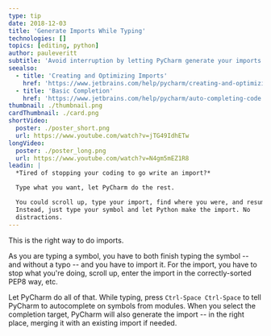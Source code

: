 ```yaml
---
type: tip
date: 2018-12-03
title: 'Generate Imports While Typing'
technologies: []
topics: [editing, python]
author: pauleveritt
subtitle: 'Avoid interruption by letting PyCharm generate your imports as you type.'
seealso:
  - title: 'Creating and Optimizing Imports'
    href: 'https://www.jetbrains.com/help/pycharm/creating-and-optimizing-imports.html'
  - title: 'Basic Completion'
    href: 'https://www.jetbrains.com/help/pycharm/auto-completing-code.html#basic_completion'
thumbnail: ./thumbnail.png
cardThumbnail: ./card.png
shortVideo:
  poster: ./poster_short.png
  url: https://www.youtube.com/watch?v=jTG49IdhETw
longVideo:
  poster: ./poster_long.png
  url: https://www.youtube.com/watch?v=N4gm5mEZ1R8
leadin: |
  *Tired of stopping your coding to go write an import?*

  Type what you want, let PyCharm do the rest.

  You could scroll up, type your import, find where you were, and resume. 
  Instead, just type your symbol and let Python make the import. No 
  distractions.
---
```


This is the right way to do imports.

As you are typing a symbol, you have to both finish typing the symbol -- and
without a typo -- and you have to import it. For the import, you have to stop
what you're doing, scroll up, enter the import in the correctly-sorted PEP8
way, etc.

Let PyCharm do all of that. While typing, press `Ctrl-Space Ctrl-Space`
to tell PyCharm to autocomplete on symbols from modules. When you select
the completion target, PyCharm will also generate the import -- in the right
place, merging it with an existing import if needed.
